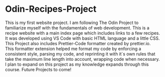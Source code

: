 # Odin-Recipes-Project

This is my first website project. I am following The Odin Project to familiarize myself with the fundamentals of web development. This is a recipe website with a main index page which includes links to a few recipes. It was developed using VS Code with basic HTML language and a little CSS. This Project also includes Prettier-Code formatter created by prettier.io. This formatter extension helped me format my code by enforcing a consistent style, parsing my code, and reprinting it with it`s own rules that take the maximum line length into account, wrapping code when necessary. I plan to expand on this project as my knowledge expands through this course. Future Projects to come!
